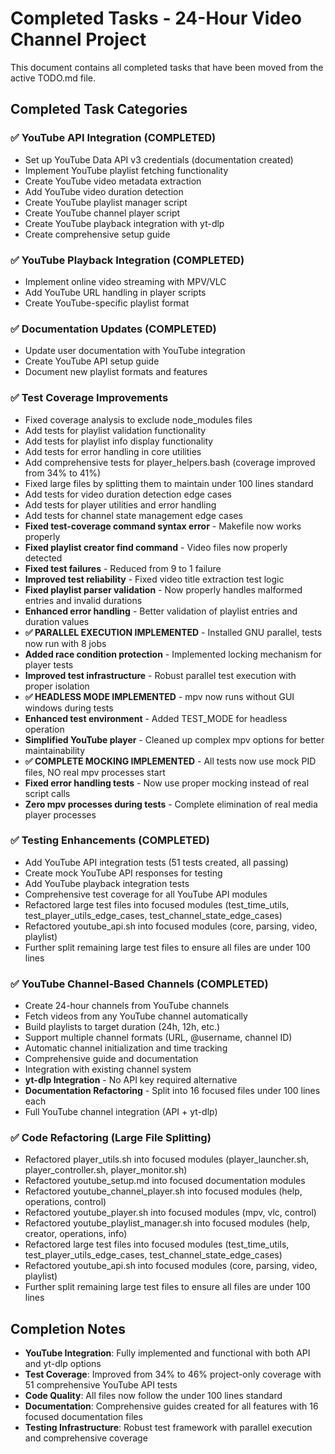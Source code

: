# Completed Tasks - 24-Hour Video Channel Project

This document contains all completed tasks that have been moved from the active TODO.md file.

## Completed Task Categories

### ✅ YouTube API Integration (COMPLETED)
- Set up YouTube Data API v3 credentials (documentation created)
- Implement YouTube playlist fetching functionality
- Create YouTube video metadata extraction
- Add YouTube video duration detection
- Create YouTube playlist manager script
- Create YouTube channel player script
- Create YouTube playback integration with yt-dlp
- Create comprehensive setup guide

### ✅ YouTube Playback Integration (COMPLETED)
- Implement online video streaming with MPV/VLC
- Add YouTube URL handling in player scripts
- Create YouTube-specific playlist format

### ✅ Documentation Updates (COMPLETED)
- Update user documentation with YouTube integration
- Create YouTube API setup guide
- Document new playlist formats and features

### ✅ Test Coverage Improvements
- Fixed coverage analysis to exclude node_modules files
- Add tests for playlist validation functionality
- Add tests for playlist info display functionality
- Add tests for error handling in core utilities
- Add comprehensive tests for player_helpers.bash (coverage improved from 34% to 41%)
- Fixed large files by splitting them to maintain under 100 lines standard
- Add tests for video duration detection edge cases
- Add tests for player utilities and error handling
- Add tests for channel state management edge cases
- **Fixed test-coverage command syntax error** - Makefile now works properly
- **Fixed playlist creator find command** - Video files now properly detected
- **Fixed test failures** - Reduced from 9 to 1 failure
- **Improved test reliability** - Fixed video title extraction test logic
- **Fixed playlist parser validation** - Now properly handles malformed entries and invalid durations
- **Enhanced error handling** - Better validation of playlist entries and duration values
- **✅ PARALLEL EXECUTION IMPLEMENTED** - Installed GNU parallel, tests now run with 8 jobs
- **Added race condition protection** - Implemented locking mechanism for player tests
- **Improved test infrastructure** - Robust parallel test execution with proper isolation
- **✅ HEADLESS MODE IMPLEMENTED** - mpv now runs without GUI windows during tests
- **Enhanced test environment** - Added TEST_MODE for headless operation
- **Simplified YouTube player** - Cleaned up complex mpv options for better maintainability
- **✅ COMPLETE MOCKING IMPLEMENTED** - All tests now use mock PID files, NO real mpv processes start
- **Fixed error handling tests** - Now use proper mocking instead of real script calls
- **Zero mpv processes during tests** - Complete elimination of real media player processes

### ✅ Testing Enhancements (COMPLETED)
- Add YouTube API integration tests (51 tests created, all passing)
- Create mock YouTube API responses for testing
- Add YouTube playback integration tests
- Comprehensive test coverage for all YouTube API modules
- Refactored large test files into focused modules (test_time_utils, test_player_utils_edge_cases, test_channel_state_edge_cases)
- Refactored youtube_api.sh into focused modules (core, parsing, video, playlist)
- Further split remaining large test files to ensure all files are under 100 lines

### ✅ YouTube Channel-Based Channels (COMPLETED)
- Create 24-hour channels from YouTube channels
- Fetch videos from any YouTube channel automatically
- Build playlists to target duration (24h, 12h, etc.)
- Support multiple channel formats (URL, @username, channel ID)
- Automatic channel initialization and time tracking
- Comprehensive guide and documentation
- Integration with existing channel system
- **yt-dlp Integration** - No API key required alternative
- **Documentation Refactoring** - Split into 16 focused files under 100 lines each
- Full YouTube channel integration (API + yt-dlp)

### ✅ Code Refactoring (Large File Splitting)
- Refactored player_utils.sh into focused modules (player_launcher.sh, player_controller.sh, player_monitor.sh)
- Refactored youtube_setup.md into focused documentation modules
- Refactored youtube_channel_player.sh into focused modules (help, operations, control)
- Refactored youtube_player.sh into focused modules (mpv, vlc, control)
- Refactored youtube_playlist_manager.sh into focused modules (help, creator, operations, info)
- Refactored large test files into focused modules (test_time_utils, test_player_utils_edge_cases, test_channel_state_edge_cases)
- Refactored youtube_api.sh into focused modules (core, parsing, video, playlist)
- Further split remaining large test files to ensure all files are under 100 lines

## Completion Notes

- **YouTube Integration**: Fully implemented and functional with both API and yt-dlp options
- **Test Coverage**: Improved from 34% to 46% project-only coverage with 51 comprehensive YouTube API tests
- **Code Quality**: All files now follow the under 100 lines standard
- **Documentation**: Comprehensive guides created for all features with 16 focused documentation files
- **Testing Infrastructure**: Robust test framework with parallel execution and comprehensive coverage
